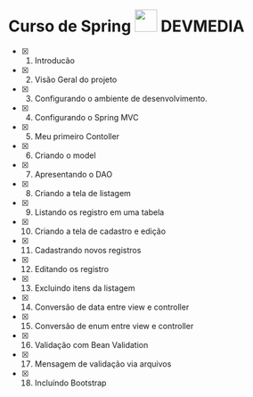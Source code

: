 
# Curso de Spring  <img src="https://www.devmedia.com.br/favicon.png?w=112" height="40"> DEVMEDIA

- [X] 1. Introducão
- [X] 2. Visão Geral do projeto
- [X] 3. Configurando o ambiente de desenvolvimento. 
- [X] 4. Configurando o Spring MVC
- [X] 5. Meu primeiro Contoller
- [X] 6. Criando o model
- [X] 7. Apresentando o DAO
- [x] 8. Criando a tela de listagem
- [X] 9. Listando os registro em uma tabela 
- [X] 10. Criando a tela de cadastro e edição
- [X] 11. Cadastrando novos registros
- [X] 12. Editando os registro
- [X] 13. Excluindo itens da listagem
- [X] 14. Conversão de data entre view e controller
- [x] 15. Conversão de enum entre view e controller
- [x] 16. Validação com Bean Validation
- [x] 17. Mensagem de validação via arquivos
- [x] 18. Incluíndo Bootstrap
